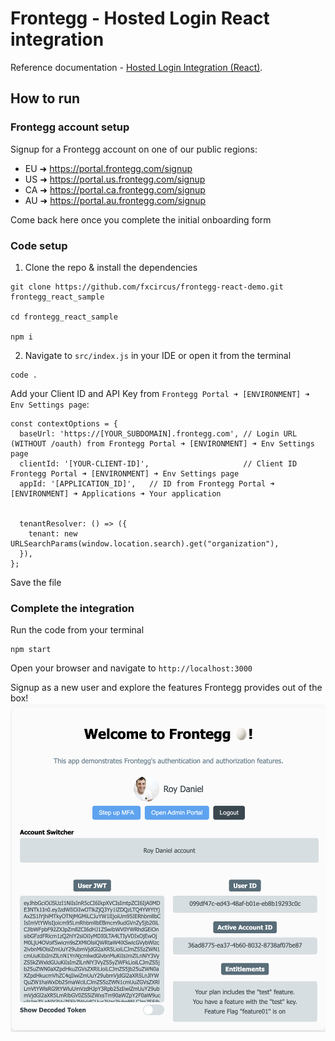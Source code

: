 # Frontegg - Hosted Login React integration

Reference documentation - [Hosted Login Integration (React)](https://docs.frontegg.com/docs/react-hosted-login-guide).

## How to run

### Frontegg account setup
Signup for a Frontegg account on one of our public regions:
- EU ➜ https://portal.frontegg.com/signup
- US ➜ https://portal.us.frontegg.com/signup
- CA ➜ https://portal.ca.frontegg.com/signup
- AU ➜ https://portal.au.frontegg.com/signup

Come back here once you complete the initial onboarding form

### Code setup

1. Clone the repo & install the dependencies
```
git clone https://github.com/fxcircus/frontegg-react-demo.git frontegg_react_sample

cd frontegg_react_sample

npm i
```

2. Navigate to `src/index.js` in your IDE or open it from the terminal
```
code .
```

 Add your Client ID and API Key from `Frontegg Portal ➜ [ENVIRONMENT] ➜ Env Settings page`:

```
const contextOptions = {
  baseUrl: 'https://[YOUR_SUBDOMAIN].frontegg.com', // Login URL (WITHOUT /oauth) from Frontegg Portal ➜ [ENVIRONMENT] ➜ Env Settings page
  clientId: '[YOUR-CLIENT-ID]',                     // Client ID Frontegg Portal ➜ [ENVIRONMENT] ➜ Env Settings page
  appId: '[APPLICATION_ID]',   // ID from Frontegg Portal ➜ [ENVIRONMENT] ➜ Applications ➜ Your application


  tenantResolver: () => ({
    tenant: new URLSearchParams(window.location.search).get("organization"),
  }),
};
```
Save the file

### Complete the integration

Run the code from your terminal
```
npm start
```

Open your browser and navigate to `http://localhost:3000`

Signup as a new user and explore the features Frontegg provides out of the box!
![App Screenshot](./images/app_screenshot.png)

